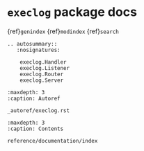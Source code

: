# `execlog` package docs 
{ref}`genindex`
{ref}`modindex`
{ref}`search`

```{eval-rst}
.. autosummary::
   :nosignatures:

    execlog.Handler
    execlog.Listener
    execlog.Router
    execlog.Server
```

```{toctree}
:maxdepth: 3
:caption: Autoref

_autoref/execlog.rst
```

```{toctree}
:maxdepth: 3
:caption: Contents

reference/documentation/index
```

```{include} ../README.md
```

